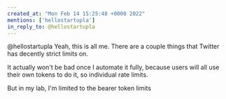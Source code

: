 ```yaml
---
created_at: "Mon Feb 14 15:25:48 +0000 2022"
mentions: ['hellostartupla']
in_reply_to: @hellostartupla
---
```


@hellostartupla Yeah, this is all me. There are a couple things that Twitter has decently strict limits on.

It actually won't be bad once I automate it fully, because users will all use their own tokens to do it, so individual rate limits.

But in my lab, I'm limited to the bearer token limits